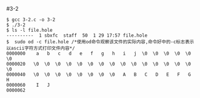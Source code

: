 #3-2

	$ gcc 3-2.c -o 3-2
	$ ./3-2
	$ ls -l file.hole
	----------  1 sbxfc  staff  50  1 29 17:57 file.hole
	$  sudo od -c file.hole /*使用od命令观察该文件的实际内容,命令好中的-c标志表示以ascii字符方式打印文件内容*/
	0000000    a   b   c   d   e   f   g   h   i   j  \0  \0  \0  \0  \0  \0
	0000020   \0  \0  \0  \0  \0  \0  \0  \0  \0  \0  \0  \0  \0  \0  \0  \0
	0000040   \0  \0  \0  \0  \0  \0  \0  \0   A   B   C   D   E   F   G   H
	0000060    I   J                                                        
	0000062